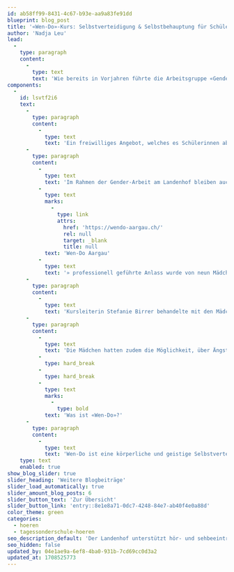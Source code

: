 ```yaml
---
id: ab58ff99-8431-4c67-b93e-aa9a83fe91dd
blueprint: blog_post
title: '«Wen-Do»-Kurs: Selbstverteidigung & Selbstbehauptung für Schülerinnen'
author: 'Nadja Leu'
lead:
  -
    type: paragraph
    content:
      -
        type: text
        text: 'Wie bereits in Vorjahren führte die Arbeitsgruppe «Gender Anlass» des Landenhofs Ende Januar 2024 zusammen mit «Wen-Do Aargau» einen Selbstverteidigungskurs für Mädchen durch.'
components:
  -
    id: lsvtf2i6
    text:
      -
        type: paragraph
        content:
          -
            type: text
            text: 'Ein freiwilliges Angebot, welches es Schülerinnen ab 10 Jahren ermöglicht, sich für gefährliche oder unangenehme Situationen im Alltag zu rüsten.'
      -
        type: paragraph
        content:
          -
            type: text
            text: 'Im Rahmen der Gender-Arbeit am Landenhof bleiben auch solche Angebote wichtig. Der von «'
          -
            type: text
            marks:
              -
                type: link
                attrs:
                  href: 'https://wendo-aargau.ch/'
                  rel: null
                  target: _blank
                  title: null
            text: 'Wen-Do Aargau'
          -
            type: text
            text: '» professionell geführte Anlass wurde von neun Mädchen genutzt. '
      -
        type: paragraph
        content:
          -
            type: text
            text: 'Kursleiterin Stefanie Birrer behandelte mit den Mädchen Themen wie Sicherheit beim Reisen, Prävention im Netz, «wie hole ich Hilfe» und «wie setzte ich mich zur Wehr» und übte mit ihnen das Verhalten in brenzligen Situationen.'
      -
        type: paragraph
        content:
          -
            type: text
            text: 'Die Mädchen hatten zudem die Möglichkeit, über Ängste im Alltag zu sprechen. In diesem Zusammenhang meldeten sie zurück, dass sie sich am Landenhof und im Schulzimmer sicher und gut aufgehoben fühlen. Der Abschluss des Anlasses bildeten verschiedene kurze Sketches in der fröhlichen Mädchenrunde.'
          -
            type: hard_break
          -
            type: hard_break
          -
            type: text
            marks:
              -
                type: bold
            text: 'Was ist «Wen-Do»?'
      -
        type: paragraph
        content:
          -
            type: text
            text: 'Wen-Do ist eine körperliche und geistige Selbstverteidigungsart (Selbstbehauptung), welche speziell für Frauen* und Mädchen* entwickelt wurde. Wen-Do heisst übersetzt «der Weg der Frau» oder «die bewegte Frau».'
    type: text
    enabled: true
show_blog_slider: true
slider_heading: 'Weitere Blogbeiträge'
slider_load_automatically: true
slider_amount_blog_posts: 6
slider_button_text: 'Zur Übersicht'
slider_button_link: 'entry::8e1e8a71-0dc7-4248-84e7-ab40f4e0a88d'
color_theme: green
categories:
  - hoeren
  - tagessonderschule-hoeren
seo_description_default: 'Der Landenhof unterstützt hör- und sehbeeinträchtigte Kinder & Jugendliche in ihrem selbstbestimmten Leben durch Förderung ihrer Fähigkeiten & Entwicklung'
seo_hidden: false
updated_by: 04e1ae9a-6ef8-4ba0-931b-7cd69cc0d3a2
updated_at: 1708525773
---
```

